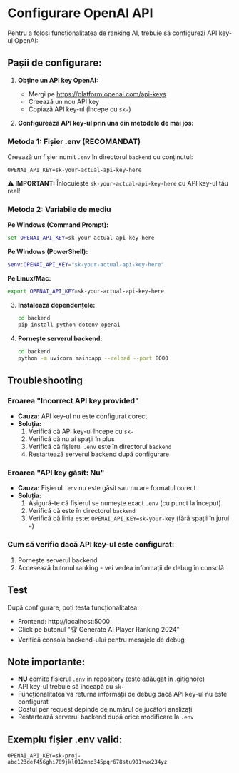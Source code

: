 # Configurare OpenAI API

Pentru a folosi funcționalitatea de ranking AI, trebuie să configurezi API key-ul OpenAI:

## Pașii de configurare:

1. **Obține un API key OpenAI:**
   - Mergi pe https://platform.openai.com/api-keys
   - Creează un nou API key
   - Copiază API key-ul (începe cu `sk-`)

2. **Configurează API key-ul prin una din metodele de mai jos:**

### Metoda 1: Fișier .env (RECOMANDAT)

Creează un fișier numit `.env` în directorul `backend` cu conținutul:
```
OPENAI_API_KEY=sk-your-actual-api-key-here
```

**⚠️ IMPORTANT:** Înlocuiește `sk-your-actual-api-key-here` cu API key-ul tău real!

### Metoda 2: Variabile de mediu

**Pe Windows (Command Prompt):**
```cmd
set OPENAI_API_KEY=sk-your-actual-api-key-here
```

**Pe Windows (PowerShell):**
```powershell
$env:OPENAI_API_KEY="sk-your-actual-api-key-here"
```

**Pe Linux/Mac:**
```bash
export OPENAI_API_KEY=sk-your-actual-api-key-here
```

3. **Instalează dependențele:**
   ```bash
   cd backend
   pip install python-dotenv openai
   ```

4. **Pornește serverul backend:**
   ```bash
   cd backend
   python -m uvicorn main:app --reload --port 8000
   ```

## Troubleshooting

### Eroarea "Incorrect API key provided"
- **Cauza:** API key-ul nu este configurat corect
- **Soluția:** 
  1. Verifică că API key-ul începe cu `sk-`
  2. Verifică că nu ai spații în plus
  3. Verifică că fișierul `.env` este în directorul `backend`
  4. Restartează serverul backend după configurare

### Eroarea "API key găsit: Nu"
- **Cauza:** Fișierul `.env` nu este găsit sau nu are formatul corect
- **Soluția:**
  1. Asigură-te că fișierul se numește exact `.env` (cu punct la început)
  2. Verifică că este în directorul `backend`
  3. Verifică că linia este: `OPENAI_API_KEY=sk-your-key` (fără spații în jurul `=`)

### Cum să verific dacă API key-ul este configurat:
1. Pornește serverul backend
2. Accesează butonul ranking - vei vedea informații de debug în consolă

## Test

După configurare, poți testa funcționalitatea:
- Frontend: http://localhost:5000
- Click pe butonul "🏆 Generate AI Player Ranking 2024"
- Verifică consola backend-ului pentru mesajele de debug

## Note importante:

- **NU** comite fișierul `.env` în repository (este adăugat în .gitignore)
- API key-ul trebuie să înceapă cu `sk-`
- Funcționalitatea va returna informații de debug dacă API key-ul nu este configurat
- Costul per request depinde de numărul de jucători analizați
- Restartează serverul backend după orice modificare la `.env`

## Exemplu fișier .env valid:
```
OPENAI_API_KEY=sk-proj-abc123def456ghi789jkl012mno345pqr678stu901vwx234yz
``` 